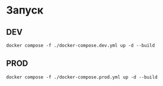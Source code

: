 # Запуск
## DEV
```
docker compose -f ./docker-compose.dev.yml up -d --build
```
## PROD
```
docker compose -f ./docker-compose.prod.yml up -d --build
```
